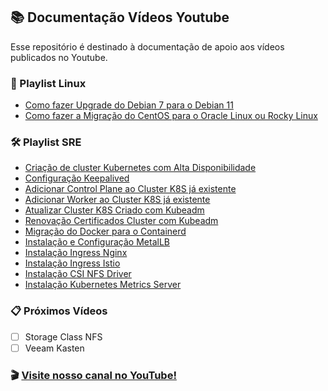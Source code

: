 ##  📚  Documentação Vídeos Youtube

Esse repositório é destinado à documentação de apoio aos vídeos publicados no Youtube.

### 🐧 Playlist Linux

- [Como fazer Upgrade do Debian 7 para o Debian 11](https://github.com/jedchaves/youtube/wiki/upgrade_debian)
- [Como fazer a Migração do CentOS para o Oracle Linux ou Rocky Linux](https://github.com/jedchaves/youtube/wiki/migracao_centos)

### 🛠️ Playlist SRE

- [Criação de cluster Kubernetes com Alta Disponibilidade](https://github.com/jedchaves/youtube/wiki/cluster_k8s)
- [Configuração Keepalived](https://github.com/jedchaves/youtube/wiki/conf_keepalived)
- [Adicionar Control Plane ao Cluster K8S já existente](https://github.com/jedchaves/youtube/wiki/add_controlplane)
- [Adicionar Worker ao Cluster K8S já existente](https://github.com/jedchaves/youtube/wiki/add_worker)
- [Atualizar Cluster K8S Criado com Kubeadm](https://github.com/jedchaves/youtube/wiki/upgrade_k8s)
- [Renovação Certificados Cluster com Kubeadm](https://github.com/jedchaves/youtube/wiki/renew_cert)
- [Migração do Docker para o Containerd](https://github.com/jedchaves/youtube/wiki/docker_to_containerd)
- [Instalação e Configuração MetalLB](https://github.com/jedchaves/youtube/wiki/metallb)
- [Instalação Ingress Nginx](https://github.com/jedchaves/youtube/wiki/ingress_nginx)
- [Instalação Ingress Istio](https://github.com/jedchaves/youtube/wiki/ingress_istio)
- [Instalação CSI NFS Driver](https://github.com/jedchaves/youtube/wiki/storageclass_nfs)
- [Instalação Kubernetes Metrics Server](https://github.com/jedchaves/youtube/wiki/k8s_metrics)

### 📋 Próximos Vídeos
- [ ] Storage Class NFS
- [ ] Veeam Kasten

### 🎬 [Visite nosso canal no YouTube!](https://www.youtube.com/@jedchaves)
